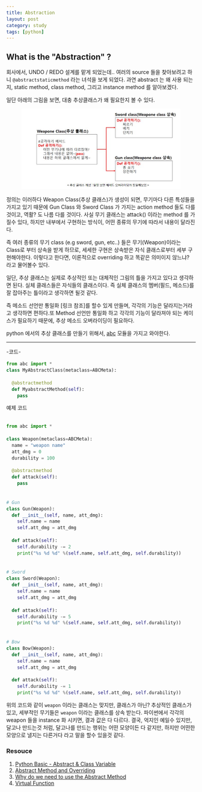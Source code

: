 ```yaml
---
title: Abstraction
layout: post
category: study
tags: [python]
---
```

## What is the "Abstraction" ?

회사에서, UNDO / REDO 설계를 맡게 되었는데.. 여러의 source 들을 찾아보려고 하니 `@abstractstaticmethod` 라는 녀석을 보게 되었다. 과연 abstract 는 왜 사용 되는지, static method, class method, 그리고 instance method 를 알아보겠다.

일단 아래의 그림을 보면, 대충 추상클래스가 왜 필요한지 볼 수 있다.

<figure>
  <img src = "../../../assets/img/study/Abstract.JPG">
</figure>

정의는 이러하다 Weapon Class(추상 클래스)가 생성이 되면, 무기마다 다른 특성들을 가지고 있기 때문에 Gun Class 와 Sword Class 가 가지는 action method 들도 다를것이고, 역활? 도 나름 다를 것이다. 사실 무기 클래스는 attack() 이라는 method 를 가질수 있다, 하지만 내부에서 구현하는 방식이, 어떤 종류의 무기에 따라서 내용이 달라진다.

즉 여러 종류의 무기 class (e.g sword, gun, etc..) 들은 무기(Weapon)이라는 Class로 부터 상속을 받게 하므로, 세세한 구현은 상속받은 자식 클래스로부터 세부 구현해야한다. 이렇다고 한다면, 이론적으로 overriding 하고 똑같은 의미이지 않느냐? 라고 물어볼수 있다.

일단, 추상 클래스는 실제로 추상적인 또는 대체적인 그림의 틀을 가지고 있다고 생각하면 된다. 실체 클래스들은 자식들의 클래스이다. 즉 실체 클래스의 멤버(필드, 메소드)를 잘 잡아주는 틀이라고 생각하면 될것 같다.

즉 메소드 선언만 통일화 [링크 참조]를 할수 있게 만들며, 각각의 기능은 달라지는거라고 생각하면 편하다.또 Method 선언만 통일화 하고 각각의 기능이 달라져야 되는 케이스가 필요하기 때문에, 추상 메소드 오버라이딩이 필요하다.

python 에서의 추상 클래스를 만들기 위해서, [abc](https://docs.python.org/3/library/abc.html) 모듈을 가지고 와야한다.

---
-코드-

```python
from abc import *
class MyAbstractClass(metaclass=ABCMeta):

  @abstractmethod
  def MyabstractMethod(self):
    pass
```

예제 코드

```python

from abc import *

class Weapon(metaclass=ABCMeta):
  name = "weapon name"
  att_dmg = 0
  durability = 100

  @abstractmethod
  def attack(self):
    pass


# Gun
class Gun(Weapon):
  def __init__(self, name, att_dmg):
    self.name = name
    self.att_dmg = att_dmg

  def attack(self):
    self.durability -= 2
    print("%s %d %d" %(self.name, self.att_dmg, self.durability))


# Sword
class Sword(Weapon):
  def __init__(self, name, att_dmg):
    self.name = name
    self.att_dmg = att_dmg

  def attack(self):
    self.durability -= 5
    print("%s %d %d" %(self.name, self.att_dmg, self.durability))


# Bow
class Bow(Weapon):
  def __init__(self, name, att_dmg):
    self.name = name
    self.att_dmg = att_dmg

  def attack(self):
    self.durability -= 1
    print("%s %d %d" %(self.name, self.att_dmg, self.durability))

```

위의 코드와 같이 `weapon` 이라는 클래스는 맞지만, 클래스가 아닌? 추상적인 클래스가 있고, 세부적인 무기들은  `weapon` 이라는 클래스를 상속 받는다. 파이썬에서 각각의 weapon 들을 instance 화 시키면, 결과 값은 다 다르다. 결국, 억지인 예일수 있지만, 달고나 만드는것 처럼, 달고나를 만드는 행위는 어떤 모양이든 다 같지만, 하지만 어떤한 모양으로 낼지는 다른거다 라고 말을 할수 있을것 같다.

### Resouce

1. [Python Basic - Abstract & Class Variable](https://ybworld.tistory.com/27)
2. [Abstract Method and Overriding](https://21413011.tistory.com/72)
3. [Why do we need to use the Abstract Method](https://edu.goorm.io/learn/lecture/41/%EB%B0%94%EB%A1%9C%EC%8B%A4%EC%8A%B5-%EC%83%9D%ED%99%9C%EC%BD%94%EB%94%A9-%EC%9E%90%EB%B0%94-java/lesson/734/%EC%B6%94%EC%83%81%ED%81%B4%EB%9E%98%EC%8A%A4%EB%A5%BC-%EC%82%AC%EC%9A%A9%ED%95%98%EB%8A%94-%EC%9D%B4%EC%9C%A0)
4. [Virtual Function](http://tcpschool.com/cpp/cpp_polymorphism_virtual)
